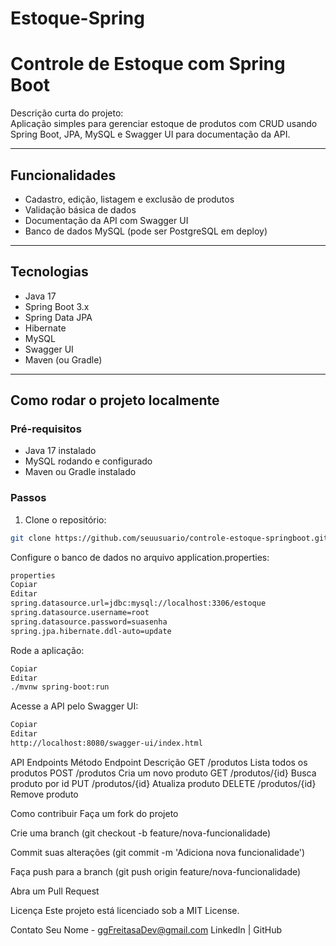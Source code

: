 # Estoque-Spring
# Controle de Estoque com Spring Boot

Descrição curta do projeto:  
Aplicação simples para gerenciar estoque de produtos com CRUD usando Spring Boot, JPA, MySQL e Swagger UI para documentação da API.

---

## Funcionalidades

- Cadastro, edição, listagem e exclusão de produtos
- Validação básica de dados
- Documentação da API com Swagger UI
- Banco de dados MySQL (pode ser PostgreSQL em deploy)

---

## Tecnologias

- Java 17
- Spring Boot 3.x
- Spring Data JPA
- Hibernate
- MySQL
- Swagger UI
- Maven (ou Gradle)

---

## Como rodar o projeto localmente

### Pré-requisitos

- Java 17 instalado
- MySQL rodando e configurado
- Maven ou Gradle instalado

### Passos

1. Clone o repositório:
```bash
git clone https://github.com/seuusuario/controle-estoque-springboot.git
```

Configure o banco de dados no arquivo application.properties:
```bash
properties
Copiar
Editar
spring.datasource.url=jdbc:mysql://localhost:3306/estoque
spring.datasource.username=root
spring.datasource.password=suasenha
spring.jpa.hibernate.ddl-auto=update
```

Rode a aplicação:

```bash
Copiar
Editar
./mvnw spring-boot:run
```

Acesse a API pelo Swagger UI:

```bash
Copiar
Editar
http://localhost:8080/swagger-ui/index.html
```

API Endpoints
Método	Endpoint	Descrição
GET	/produtos	Lista todos os produtos
POST	/produtos	Cria um novo produto
GET	/produtos/{id}	Busca produto por id
PUT	/produtos/{id}	Atualiza produto
DELETE	/produtos/{id}	Remove produto

Como contribuir
Faça um fork do projeto

Crie uma branch (git checkout -b feature/nova-funcionalidade)

Commit suas alterações (git commit -m 'Adiciona nova funcionalidade')

Faça push para a branch (git push origin feature/nova-funcionalidade)

Abra um Pull Request

Licença
Este projeto está licenciado sob a MIT License.

Contato
Seu Nome - ggFreitasaDev@gmail.com
LinkedIn | GitHub
